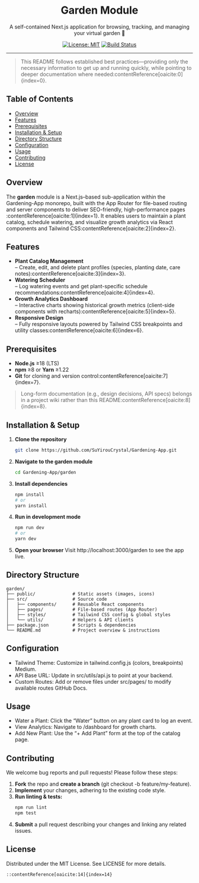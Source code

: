 <div align="center">
  <h1>Garden Module</h1>
  <p>A self-contained Next.js application for browsing, tracking, and managing your virtual garden 🌱</p>
  <p>
    <a href="https://github.com/SuYirouCrystal/Gardening-App/blob/main/garden/LICENSE"><img src="https://img.shields.io/badge/license-MIT-green" alt="License: MIT"></a>
    <a href="https://github.com/SuYirouCrystal/Gardening-App/actions"><img src="https://img.shields.io/github/actions/workflow/status/SuYirouCrystal/Gardening-App/ci.yml?branch=main" alt="Build Status"></a>
  </p>
</div>

---

>This README follows established best practices—providing only the necessary information to get up and running quickly, while pointing to deeper documentation where needed&#8203;:contentReference[oaicite:0]{index=0}.

## Table of Contents  
- [Overview](#overview)  
- [Features](#features)  
- [Prerequisites](#prerequisites)  
- [Installation & Setup](#installation--setup)  
- [Directory Structure](#directory-structure)  
- [Configuration](#configuration)  
- [Usage](#usage)  
- [Contributing](#contributing)  
- [License](#license)  

## Overview  
The **garden** module is a Next.js–based sub-application within the Gardening-App monorepo, built with the App Router for file-based routing and server components to deliver SEO-friendly, high-performance pages&#8203;:contentReference[oaicite:1]{index=1}. It enables users to maintain a plant catalog, schedule watering, and visualize growth analytics via React components and Tailwind CSS&#8203;:contentReference[oaicite:2]{index=2}.

## Features  
- **Plant Catalog Management**  
  – Create, edit, and delete plant profiles (species, planting date, care notes)&#8203;:contentReference[oaicite:3]{index=3}.  
- **Watering Scheduler**  
  – Log watering events and get plant-specific schedule recommendations&#8203;:contentReference[oaicite:4]{index=4}.  
- **Growth Analytics Dashboard**  
  – Interactive charts showing historical growth metrics (client-side components with recharts)&#8203;:contentReference[oaicite:5]{index=5}.  
- **Responsive Design**  
  – Fully responsive layouts powered by Tailwind CSS breakpoints and utility classes&#8203;:contentReference[oaicite:6]{index=6}.

## Prerequisites  
- **Node.js** ≥18 (LTS)  
- **npm** ≥8 or **Yarn** ≥1.22  
- **Git** for cloning and version control&#8203;:contentReference[oaicite:7]{index=7}.  

> Long-form documentation (e.g., design decisions, API specs) belongs in a project wiki rather than this README&#8203;:contentReference[oaicite:8]{index=8}.

## Installation & Setup  
1. **Clone the repository**  
   ```bash
   git clone https://github.com/SuYirouCrystal/Gardening-App.git
   ```

2. **Navigate to the garden module**
   ```bash
   cd Gardening-App/garden
   ```

3. **Install dependencies**
   ```bash
   npm install
   # or
   yarn install
   ```

4. **Run in development mode**
   ```bash
   npm run dev
   # or
   yarn dev
   ```

5. **Open your browser**
   Visit http://localhost:3000/garden to see the app live.

## Directory Structure
```plaintext
garden/
├── public/              # Static assets (images, icons)
├── src/                 # Source code
│   ├── components/      # Reusable React components
│   ├── pages/           # File-based routes (App Router)
│   ├── styles/          # Tailwind CSS config & global styles
│   └── utils/           # Helpers & API clients
├── package.json         # Scripts & dependencies
└── README.md            # Project overview & instructions
```

## Configuration
* Tailwind Theme: Customize in tailwind.config.js (colors, breakpoints)​ Medium.
* API Base URL: Update in src/utils/api.js to point at your backend.
* Custom Routes: Add or remove files under src/pages/ to modify available routes​ GitHub Docs.

## Usage
* Water a Plant: Click the “Water” button on any plant card to log an event.
* View Analytics: Navigate to /dashboard for growth charts.
* Add New Plant: Use the “+ Add Plant” form at the top of the catalog page.

## Contributing
We welcome bug reports and pull requests! Please follow these steps:
1. **Fork** the repo and **create a branch** (git checkout -b feature/my-feature).
2. **Implement** your changes, adhering to the existing code style.
3. **Run linting & tests:**
   ```bash
   npm run lint
   npm test
   ```
4. **Submit** a pull request describing your changes and linking any related issues.

## License
Distributed under the MIT License. See LICENSE for more details​.
```makefile
::contentReference[oaicite:14]{index=14}
```
